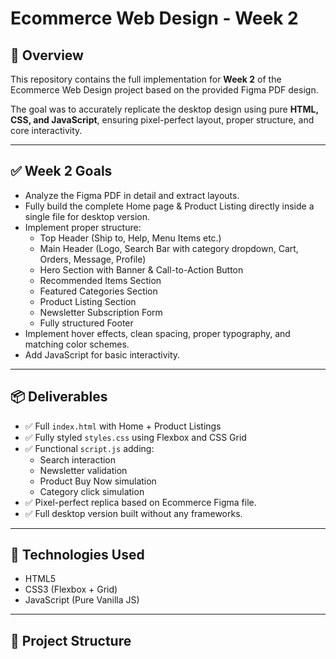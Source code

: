 # Ecommerce Web Design - Week 2 

## 📌 Overview

This repository contains the full implementation for **Week 2** of the Ecommerce Web Design project based on the provided Figma PDF design.

The goal was to accurately replicate the desktop design using pure **HTML, CSS, and JavaScript**, ensuring pixel-perfect layout, proper structure, and core interactivity.

---

## ✅ Week 2 Goals

- Analyze the Figma PDF in detail and extract layouts.
- Fully build the complete Home page & Product Listing directly inside a single file for desktop version.
- Implement proper structure: 
  - Top Header (Ship to, Help, Menu Items etc.)
  - Main Header (Logo, Search Bar with category dropdown, Cart, Orders, Message, Profile)
  - Hero Section with Banner & Call-to-Action Button
  - Recommended Items Section
  - Featured Categories Section
  - Product Listing Section
  - Newsletter Subscription Form
  - Fully structured Footer
- Implement hover effects, clean spacing, proper typography, and matching color schemes.
- Add JavaScript for basic interactivity.

---

## 📦 Deliverables

- ✅ Full `index.html` with Home + Product Listings
- ✅ Fully styled `styles.css` using Flexbox and CSS Grid
- ✅ Functional `script.js` adding:
  - Search interaction
  - Newsletter validation
  - Product Buy Now simulation
  - Category click simulation
- ✅ Pixel-perfect replica based on Ecommerce Figma file.
- ✅ Full desktop version built without any frameworks.

---

## 🧩 Technologies Used

- HTML5
- CSS3 (Flexbox + Grid)
- JavaScript (Pure Vanilla JS)

---

## 📁 Project Structure

